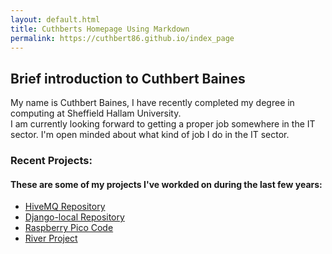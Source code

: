 ```yaml
---
layout: default.html
title: Cuthberts Homepage Using Markdown
permalink: https://cuthbert86.github.io/index_page
---
```




    
## Brief introduction to Cuthbert Baines  
  
My name is Cuthbert Baines, I have recently completed my degree in computing at Sheffield Hallam University.  
I am currently looking forward to getting a proper job somewhere in the IT sector.  I'm open minded about what 
kind of job I do in the IT sector.         



### Recent Projects:  
  
  
#### These are some of my projects I've workded on during the last few years:  
  
  
- [HiveMQ Repository](https://github.com/cuthbert86/HiveMQ)  
- [Django-local Repository](https://github.com/cuthbert86/Django-Local/tree/master)                  
- [Raspberry Pico Code](PiCode_showcase)  
- [River Project](River_Project)  

  
